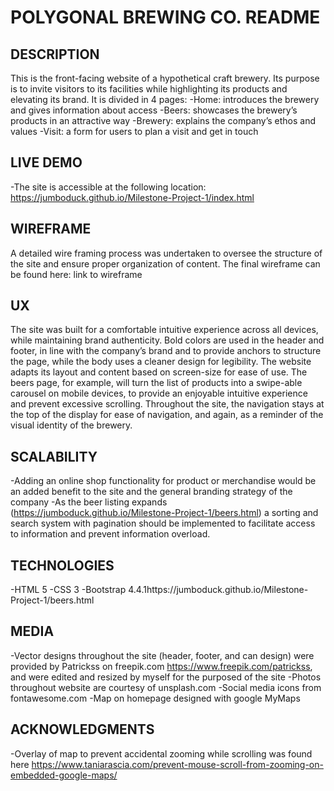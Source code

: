 # POLYGONAL BREWING CO. README

## DESCRIPTION

This is the front-facing website of a hypothetical craft brewery. Its purpose is to invite visitors to its facilities while highlighting its products and elevating its brand.
It is divided in 4 pages:
-Home: introduces the brewery and gives information about access
-Beers: showcases the brewery’s products in an attractive way
-Brewery: explains the company’s ethos and values
-Visit: a form for users to plan a visit and get in touch

## LIVE DEMO

-The site is accessible at the following location: https://jumboduck.github.io/Milestone-Project-1/index.html

## WIREFRAME

A detailed wire framing process was undertaken to oversee the structure of the site and ensure proper organization of content. The final wireframe can be found here: link to wireframe

## UX

The site was built for a comfortable intuitive experience across all devices, while maintaining brand authenticity.
Bold colors are used in the header and footer, in line with the company’s brand and to provide anchors to structure the page, while the body uses a cleaner design for legibility.
The website adapts its layout and content based on screen-size for ease of use. The beers page, for example, will turn the list of products into a swipe-able carousel on mobile devices, to provide an enjoyable intuitive experience and prevent excessive scrolling.
Throughout the site, the navigation stays at the top of the display for ease of navigation, and again, as a reminder of the visual identity of the brewery.

## SCALABILITY

-Adding an online shop functionality for product or merchandise would be an added benefit to the site and the general branding strategy of the company
-As the beer listing expands (https://jumboduck.github.io/Milestone-Project-1/beers.html) a sorting and search system with pagination should be implemented to facilitate access to information and prevent information overload.

## TECHNOLOGIES

-HTML 5 -CSS 3 -Bootstrap 4.4.1https://jumboduck.github.io/Milestone-Project-1/beers.html

## MEDIA

-Vector designs throughout the site (header, footer, and can design) were provided by Patrickss on freepik.com https://www.freepik.com/patrickss, and were edited and resized by myself for the purposed of the site
-Photos throughout website are courtesy of unsplash.com
-Social media icons from fontawesome.com
-Map on homepage designed with google MyMaps

## ACKNOWLEDGMENTS

-Overlay of map to prevent accidental zooming while scrolling was found here https://www.taniarascia.com/prevent-mouse-scroll-from-zooming-on-embedded-google-maps/
